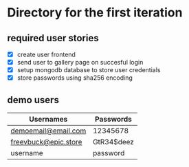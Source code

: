 # Directory for the first iteration #

## required user stories
- [x] create user frontend
- [x] send user to gallery page on succesful login
- [x] setup mongodb database to store user credentials
- [x] store passwords using sha256 encoding 

## demo users ##
| Usernames            | Passwords  |
|----------------------|------------|
| demoemail@email.com  | 12345678   |
| freevbuck@epic.store | GtR34$deez |
|       username       |  password  | 


